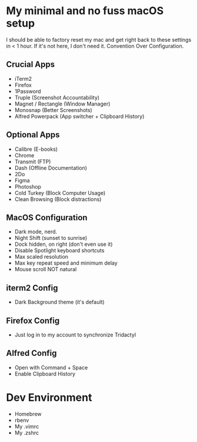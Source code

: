# My minimal and no fuss macOS setup

I should be able to factory reset my mac and get right back to these settings in < 1 hour.
If it's not here, I don't need it. 
Convention Over Configuration.

## Crucial Apps
- iTerm2
- Firefox
- 1Password 
- Truple (Screenshot Accountability)
- Magnet / Rectangle (Window Manager)
- Monosnap (Better Screenshots)
- Alfred Powerpack (App switcher + Clipboard History)

## Optional Apps
- Calibre (E-books)
- Chrome
- Transmit (FTP)
- Dash (Offline Documentation)
- 2Do 
- Figma
- Photoshop
- Cold Turkey (Block Computer Usage)
- Clean Browsing (Block distractions)

## MacOS Configuration
- Dark mode, nerd.
- Night Shift (sunset to sunrise)
- Dock hidden, on right (don't even use it)
- Disable Spotlight keyboard shortcuts
- Max scaled resolution
- Max key repeat speed and minimum delay
- Mouse scroll NOT natural

## iterm2 Config
- Dark Background theme (it's default)

## Firefox Config
- Just log in to my account to synchronize Tridactyl

## Alfred Config
- Open with Command + Space
- Enable Clipboard History

# Dev Environment
- Homebrew
- rbenv
- My .vimrc
- My .zshrc
